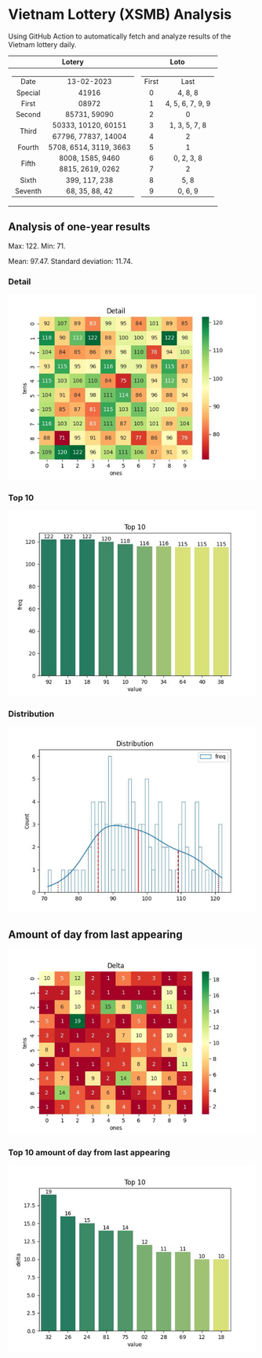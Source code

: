 # Vietnam Lottery (XSMB) Analysis

Using GitHub Action to automatically fetch and analyze results of the Vietnam lottery daily.

| Lotery      | Loto |
| :-----------: | :-----------: |
| <table><tr><td>Date</td><td>13-02-2023</td></tr><tr><td>Special</td><td>41916</td></tr><tr><td>First</td><td>08972</td></tr><tr><td>Second</td><td>85731, 59090</td></tr><tr><td rowspan="2">Third</td><td>50333, 10120, 60151</td></tr><tr><td>67796, 77837, 14004</td></tr><tr><td>Fourth</td><td>5708, 6514, 3119, 3663</td></tr><tr><td rowspan="2">Fifth</td><td>8008, 1585, 9460</td></tr><tr><td>8815, 2619, 0262</td></tr><tr><td>Sixth</td><td>399, 117, 238</td></tr><tr><td>Seventh</td><td>68, 35, 88, 42</td></tr></table> | <table><tr><td>First</td><td>Last</td></tr><tr><td>0</td><td>4, 8, 8</td></tr><tr><td>1</td><td>4, 5, 6, 7, 9, 9</td></tr><tr><td>2</td><td>0</td></tr><tr><td>3</td><td>1, 3, 5, 7, 8</td></tr><tr><td>4</td><td>2</td></tr><tr><td>5</td><td>1</td></tr><tr><td>6</td><td>0, 2, 3, 8</td></tr><tr><td>7</td><td>2</td></tr><tr><td>8</td><td>5, 8</td></tr><tr><td>9</td><td>0, 6, 9</td></tr></table> |

<h2>Analysis of one-year results</h2>

Max: 122. Min: 71.

Mean: 97.47. Standard deviation: 11.74.

<h3>Detail</h3>

![Detail](images/heatmap.jpg)

<h3>Top 10</h3>

![Top 10](images/top-10.jpg)

<h3>Distribution</h3>

![Distribution](images/distribution.jpg)

<h2>Amount of day from last appearing</h2>

![Delta](images/delta.jpg)

<h3>Top 10 amount of day from last appearing</h3>

![Delta top 10](images/delta_top_10.jpg)